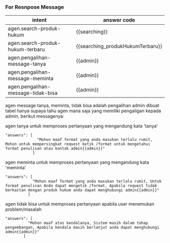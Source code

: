 ### For Resnpose Message

| intent | answer code |
| --- | --- |
| agen.search-produk-hukum | {{searching}} |
| agen.search-produk-hukum-terbaru | {{searching_produkHukumTerbaru}} |
| agen.pengalihan-message-tanya | {{admin}} |
| agen.pengalihan-message-meminta | {{admin}} |
| agen.pengalihan-message-tidak-bisa | {{admin}} |

agen message tanya, meminta, tidak bisa adalah pengalihan admin dibuat tabel hanya supaya tahu agen mana saja yang memiliki pengaligan kepada admin, berikut messagenya:

agen tanya untuk memproses pertanyaan yang mengandung kata 'tanya'
```
"answers": [
              "Mohon maaf format yang anda masukan terlalu rumit, Mohon untuk mempersingkat request ketik /format untuk mengetahui format penulisan atau kontak admin{{admin}}"
            ]
```

agen meminta untuk memproses pertanyaan yang mengandung kata 'meminta'
```
"answers": [
            "Mohon maaf format yang anda masukan terlalu rumit, Untuk format penulisan Anda dapat mengetik /format, Apabila request tidak berkaitan dengan produk hukum anda dapat menghubungi admin{{admin}}"
          ]
```

agen tidak bisa untuk memproses pertanyaan apabila user menemukan problem/masalah
```
"answers": [
          "Mohon maaf atas kendalanya, Sistem masih dalam tahap pengembangan, Apabila kendala masih berlanjut anda dapat menghubungi admin{{admin}}"
        ]
```

